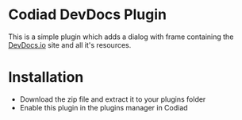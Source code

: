 # Codiad DevDocs Plugin

This is a simple plugin which adds a dialog with frame containing the [DevDocs.io](http://devdocs.io) site and all it's resources.

# Installation

- Download the zip file and extract it to your plugins folder
- Enable this plugin in the plugins manager in Codiad
